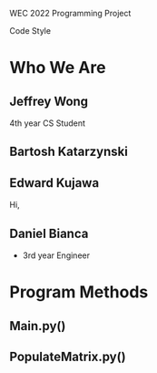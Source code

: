 WEC 2022 Programming Project

Code Style


# Who We Are

## Jeffrey Wong
4th year CS Student

## Bartosh Katarzynski


## Edward Kujawa
Hi,

## Daniel Bianca
- 3rd year Engineer


# Program Methods
## Main.py()



## PopulateMatrix.py()
